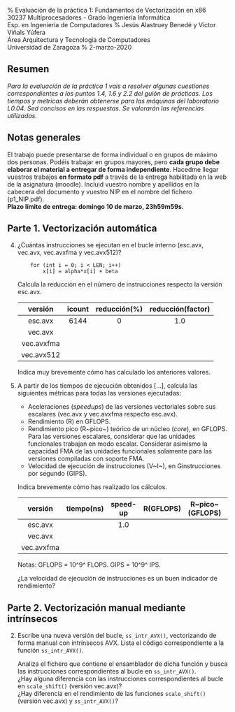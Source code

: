 % Evaluación de la práctica 1: Fundamentos de Vectorización en x86  
  30237 Multiprocesadores - Grado Ingeniería Informática  
  Esp. en Ingeniería de Computadores
% Jesús Alastruey Benedé y Víctor Viñals Yúfera  
  Área Arquitectura y Tecnología de Computadores  
  Universidad de Zaragoza
% 2-marzo-2020


## Resumen

_Para la evaluación de la práctica 1 vais a resolver algunas cuestiones
correspondientes a los puntos 1.4, 1.6 y 2.2 del guión de prácticas.
Los tiempos y métricas deberán obtenerse para las máquinas del laboratorio L0.04.
Sed concisos en las respuestas. Se valorarán las referencias utilizadas._

## Notas generales

El trabajo puede presentarse de forma individual o en grupos de máximo dos personas.
Podéis trabajar en grupos mayores, pero **cada grupo debe elaborar el material a entregar de forma independiente**.
Hacedme llegar vuestros trabajos **en formato pdf** a través de la entrega habilitada en la web de la asignatura (moodle).
Incluid vuestro nombre y apellidos en la cabecera del documento y vuestro NIP en el nombre del fichero (p1_NIP.pdf).  
**Plazo límite de entrega: domingo 10 de marzo, 23h59m59s.**


## Parte 1. Vectorización automática

4.  ¿Cuántas instrucciones se ejecutan en el bucle interno (esc.avx, vec.avx, vec.avxfma y vec.avx512)?

            for (int i = 0; i < LEN; i++)
                x[i] = alpha*x[i] + beta

    Calcula la reducción en el número de instrucciones respecto la versión esc.avx.

	|  versión   |   icount   | reducción(%) | reducción(factor) |
	|:----------:|:----------:|:------------:|:-----------------:|
	|  esc.avx   |    6144    |       0      |        1.0        |
	|  vec.avx   |            |              |                   |
	| vec.avxfma |            |              |                   |
	| vec.avx512 |            |              |                   |

    Indica muy brevemente cómo has calculado los anteriores valores.


6.  A partir de los tiempos de ejecución obtenidos [...],
    calcula las siguientes métricas para todas las versiones ejecutadas:

    - Aceleraciones (_speedups_) de las versiones vectoriales sobre sus escalares (vec.avx y vec.avxfma respecto esc.avx).
    - Rendimiento (R) en GFLOPS.
    - Rendimiento pico (R~pico~) teórico de un núcleo (_core_), en GFLOPS.
      Para las versiones escalares, considerar que las unidades funcionales trabajan en modo escalar.
      Considerar asimismo la capacidad FMA de las unidades funcionales solamente para las versiones compiladas con soporte FMA.
    - Velocidad de ejecución de instrucciones (V~I~), en Ginstrucciones por segundo (GIPS).

    Indica brevemente cómo has realizado los cálculos.

	|  versión   | tiempo(ns) |  speed-up |  R(GFLOPS)  |R~pico~(GFLOPS)| V~I~(GIPS) |
	|:----------:|:----------:|:---------:|:-----------:|:-------------:|:----------:|
	|  esc.avx   |            |    1.0    |             |               |            |
	|  vec.avx   |            |           |             |               |            |
	| vec.avxfma |            |           |             |               |            |

    Notas: GFLOPS = 10^9^ FLOPS. GIPS = 10^9^ IPS.

    ¿La velocidad de ejecución de instrucciones es un buen indicador de rendimiento?  

    
## Parte 2. Vectorización manual mediante intrínsecos

2.  Escribe una nueva versión del bucle, `ss_intr_AVX()`, vectorizando de forma
    manual con intrínsecos AVX.
    Lista el código correspondiente a la función `ss_intr_AVX()`.

    Analiza el fichero que contiene el ensamblador de dicha función y
    busca las instrucciones correspondientes al bucle en `ss_intr_AVX()`.  
    ¿Hay alguna diferencia con las instrucciones correspondientes al bucle en `scale_shift()` (versión vec.avx)?  
    ¿Hay diferencia en el rendimiento de las funciones `scale_shift()` (versión vec.avx) y `ss_intr_AVX()`?
